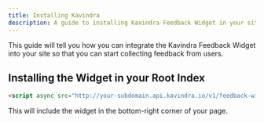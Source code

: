 ```yaml
---
title: Installing Kavindra
description: A guide to installing Kavindra Feedback Widget in your site.
---
```


This guide will tell you how you can integrate the Kavindra Feedback Widget
into your site so that you can start collecting feedback from users.

## Installing the Widget in your Root Index
```html
<script async src="http://your-subdomain.api.kavindra.io/v1/feedback-widget.js"></script>
```

This will include the widget in the bottom-right corner of your page.
